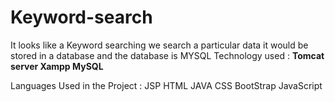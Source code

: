 # Keyword-search

It looks like a Keyword searching we  search a particular data it would be stored in a database and the database is MYSQL
Technology used :
**Tomcat server 
Xampp
MySQL**

Languages Used in the Project :
 JSP
 HTML
 JAVA
 CSS
 BootStrap
 JavaScript
 
 
